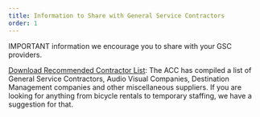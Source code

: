 ```yaml
---
title: Information to Share with General Service Contractors
order: 1
---
```


IMPORTANT information we encourage you to share with your GSC providers.

[Download Recommended Contractor List](https://assets.austinconventioncenter.com/2021/contractors/ACC-Contractor-List.pdf): The ACC has compiled a list of General Service Contractors, Audio Visual Companies, Destination Management companies and other miscellaneous suppliers. If you are looking for anything from bicycle rentals to temporary staffing, we have a suggestion for that.
